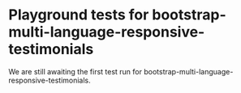 # Playground tests for bootstrap-multi-language-responsive-testimonials
We are still awaiting the first test run for bootstrap-multi-language-responsive-testimonials.
